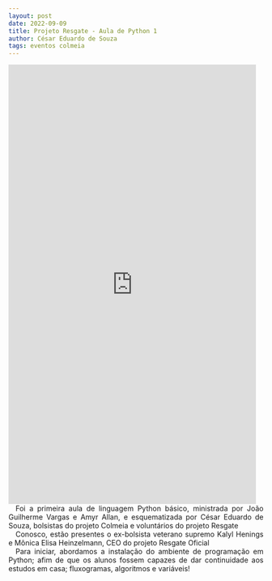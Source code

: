 ```yaml
---
layout: post
date: 2022-09-09
title: Projeto Resgate - Aula de Python 1
author: César Eduardo de Souza
tags: eventos colmeia
---
```

<iframe width="489" height="869" src="https://www.youtube.com/embed/hyD4JGqjLCw" title="AULAS DE PYTHON - PROJETO RESGATE #1" frameborder="0" allow="accelerometer; autoplay; clipboard-write; encrypted-media; gyroscope; picture-in-picture; web-share" allowfullscreen></iframe>

<div style="text-align: justify">&emsp;Foi a primeira aula de linguagem Python básico, ministrada por João Guilherme Vargas e Amyr Allan, e esquematizada por César Eduardo de Souza, bolsistas do projeto Colmeia e voluntários do projeto Resgate </div>

<div style="text-align: justify">&emsp;Conosco, estão presentes o ex-bolsista veterano supremo Kalyl Henings e Mônica Elisa Heinzelmann, CEO do projeto Resgate Oficial </div>

<div style="text-align: justify">&emsp;Para iniciar, abordamos a instalação do ambiente de programação em Python; afim de que os alunos fossem capazes de dar continuidade aos estudos em casa; fluxogramas, algoritmos e variáveis!</div>